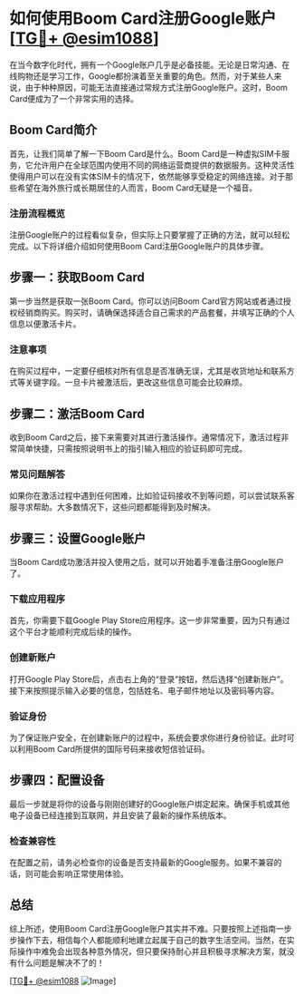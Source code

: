 # 如何使用Boom Card注册Google账户[[TG💪+ @esim1088](https://t.me/s/esim1088)]

在当今数字化时代，拥有一个Google账户几乎是必备技能。无论是日常沟通、在线购物还是学习工作，Google都扮演着至关重要的角色。然而，对于某些人来说，由于种种原因，可能无法直接通过常规方式注册Google账户。这时，Boom Card便成为了一个非常实用的选择。

## Boom Card简介

首先，让我们简单了解一下Boom Card是什么。Boom Card是一种虚拟SIM卡服务，它允许用户在全球范围内使用不同的网络运营商提供的数据服务。这种灵活性使得用户可以在没有实体SIM卡的情况下，依然能够享受稳定的网络连接。对于那些希望在海外旅行或长期居住的人而言，Boom Card无疑是一个福音。

### 注册流程概览

注册Google账户的过程看似复杂，但实际上只要掌握了正确的方法，就可以轻松完成。以下将详细介绍如何使用Boom Card注册Google账户的具体步骤。

## 步骤一：获取Boom Card

第一步当然是获取一张Boom Card。你可以访问Boom Card官方网站或者通过授权经销商购买。购买时，请确保选择适合自己需求的产品套餐，并填写正确的个人信息以便激活卡片。

### 注意事项

在购买过程中，一定要仔细核对所有信息是否准确无误，尤其是收货地址和联系方式等关键字段。一旦卡片被激活后，更改这些信息可能会比较麻烦。

## 步骤二：激活Boom Card

收到Boom Card之后，接下来需要对其进行激活操作。通常情况下，激活过程非常简单快捷，只需按照说明书上的指引输入相应的验证码即可完成。

### 常见问题解答

如果你在激活过程中遇到任何困难，比如验证码接收不到等问题，可以尝试联系客服寻求帮助。大多数情况下，这些问题都能得到及时解决。

## 步骤三：设置Google账户

当Boom Card成功激活并投入使用之后，就可以开始着手准备注册Google账户了。

### 下载应用程序

首先，你需要下载Google Play Store应用程序。这一步非常重要，因为只有通过这个平台才能顺利完成后续的操作。

### 创建新账户

打开Google Play Store后，点击右上角的“登录”按钮，然后选择“创建新账户”。接下来按照提示输入必要的信息，包括姓名、电子邮件地址以及密码等内容。

### 验证身份

为了保证账户安全，在创建新账户的过程中，系统会要求你进行身份验证。此时可以利用Boom Card所提供的国际号码来接收短信验证码。

## 步骤四：配置设备

最后一步就是将你的设备与刚刚创建好的Google账户绑定起来。确保手机或其他电子设备已经连接到互联网，并且安装了最新的操作系统版本。

### 检查兼容性

在配置之前，请务必检查你的设备是否支持最新的Google服务。如果不兼容的话，则可能会影响正常使用体验。

## 总结

综上所述，使用Boom Card注册Google账户其实并不难。只要按照上述指南一步步操作下去，相信每个人都能顺利地建立起属于自己的数字生活空间。当然，在实际操作中难免会出现各种意外情况，但只要保持耐心并且积极寻求解决方案，就没有什么问题是解决不了的！

[[TG💪+ @esim1088](https://t.me/s/esim1088) ![Image](https://i.postimg.cc/4NQfJmqS/Snipaste-2025-05-13-00-14-12.png)]